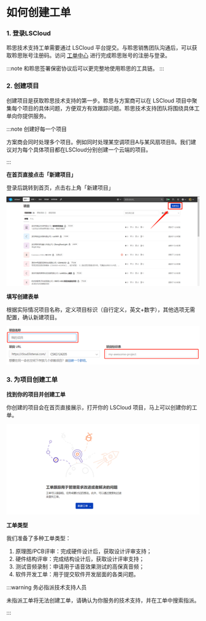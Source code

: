 
# 如何创建工单

### 1. 登录LSCloud

聆思技术支持工单需要通过 LSCloud 平台提交。与聆思销售团队沟通后，可以获取聆思账号注册码。访问 [工单中心](https://cloud.listenai.com) 进行完成聆思账号的注册与登录。

:::note
和聆思签署保密协议后可以更完整地使用聆思的工具链。
:::

### 2. 创建项目

创建项目是获取聆思技术支持的第一步。聆思与方案商可以在 LSCloud 项目中聚集每个项目的具体问题，方便双方有效跟踪问题。聆思技术支持团队将围绕具体工单向你提供服务。


:::note
创建好每一个项目

方案商会同时处理多个项目。例如同时处理某空调项目A与某风扇项目B。我们建议对为每个具体项目都在LSCloud分别创建一个云端的项目。

:::

**在首页直接点击「新建项目」**

登录后跳转到首页，点击右上角「新建项目」

![](./files/16111712159428.png)


**填写创建表单**

根据实际情况项目名称，定义项目标识（自行定义，英文+数字），其他选项无需配置，确认新建项目。

![](./files/20210121033837.png)

### 3. 为项目创建工单

**找到你的项目并创建工单**

你创建的项目会在首页直接展示，打开你的 LSCloud 项目，马上可以创建你的工单。

![](./files/20210121034824.png)

**工单类型**

我们准备了多种工单类型：

1. 原理图/PCB评审：完成硬件设计后，获取设计评审支持；
2. 硬件结构评审：完成结构设计后，获取设计评审支持；
3. 测试音频录制：申请用于语音效果测试的高保真音频；
4. 软件开发工单：用于提交软件开发层面的各类问题。

:::warning 务必指派技术支持人员

未指派工单将无法创建工单，请确认为你服务的技术支持，并在工单中搜索指派。

:::
